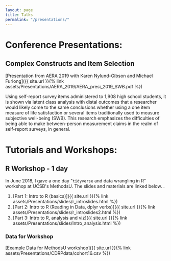 ```yaml
---
layout: page
title: Talks
permalink: "/presentations/"
---
```



# Conference Presentations:

## Complex Constructs and Item Selection
[Presentation from AERA 2019 with Karen Nylund-Gibson and Michael Furlong]({{ site.url }}{% link assets/Presentations/AERA_2019/AERA_presi_2019_SWB.pdf %})

Using self-report survey items administered to 1,908 high school students, it is
shown via latent class analysis with distal outcomes that a researcher would likely come
to the same conclusions whether using a one item measure of life satisfaction or several
items traditionally used to measure subjective well-being (SWB). This research
emphasizes the difficulties of being able to make between-person measurement claims
in the realm of self-report surveys, in general.   
  
  

<p></p> 
  
     


# Tutorials and Workshops:    
<p></p>  

## R Workshop - 1 day
In June 2018, I gave a one day "`tidyverse` and data wrangling in R" workshop at UCSB's MethodsU. The slides and materials are linked below. .

1. [Part 1: Intro to R (basics)]({{ site.url }}{% link assets/Presentations/slides/r_introslides.html %})
2.  [Part 2: Intro to R (Reading in Data, dplyr verbs)]({{ site.url }}{% link assets/Presentations/slides/r_introslides2.html %})
3. [Part 3: Intro to R, analysis and viz]({{ site.url }}{% link assets/Presentations/slides/Intro_analysis.html %})

### Data for Workshop
[Example Data for MethodsU workshop]({{ site.url }}{% link assets/Presentations/CDRPdata/cohort16.csv %})






